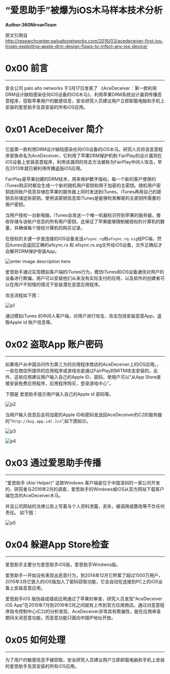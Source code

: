 # “爱思助手”被爆为iOS木马样本技术分析

**Author:360NirvanTeam**

原文引用自 http://researchcenter.paloaltonetworks.com/2016/03/acedeceiver-first-ios-trojan-exploiting-apple-drm-design-flaws-to-infect-any-ios-device/

0x00 前言
=======

* * *

安全公司 palo alto networks 于3月17日发表了 《AceDeceiver：第一款利用DRM设计缺陷感染任何iOS设备的iOS木马》，利用苹果DRM系统设计漏洞传播恶意程序，窃取苹果用户的敏感信息，安全研究人员建议用户立即卸载电脑和手机上安装的爱思助手及其安装的所有iOS应用。

0x01 AceDeceiver 简介
===================

* * *

它是第一款利用DRM设计缺陷感染任何iOS设备的iOS木马。研究人员将该恶意程序家族命名为AceDeceiver，它利用了苹果DRM保护机制 FairPlay的设计漏洞在iOS设备上安装恶意程序，利用该漏洞的攻击方法被称为FairPlay中间人攻击，早在2013年就已被利用传播盗版iOS应用。

FairPlay是苹果创建的DRM技术，用来保护数字版权。每一个新的客户使用的iTunes购买时都会生成一个新的随机用户密钥和用于加密的主密钥。随机用户密钥连同账户信息存储在苹果的服务器上同时发送到iTunes。iTunes再用自己的密钥去存储这些密钥。使用该密钥信息库iTunes是能够检索解密的主密钥所需要的用户密钥。

当用户授权一台新电脑，iTunes会发送一个唯一机器标识符到苹果的服务器，接收存储与该帐户信息的所有用户密钥。这保证了苹果能够限制被授权的计算机的数量，并确保每个授权计算机的购买记录。

在授权的关键一步是连接的iOS设备发送`afsync.rq`和`afsync.rq.sig`给PC端，然后itunes会返回正确的afsync.rs 和 afsync.rs.sig文件给iOS设备，文件正确后才会解开DRM保护安装App。

![enter image description here](http://drops.javaweb.org/uploads/images/22442784ff8e9386620da8aa80ef8a0d3e53f948.jpg)

爱思助手通过实现模拟客户端的iTunes行为，模仿iTunes和iOS设备通信对用户的设备进行欺骗，用户可以安装他们从来没有实际支付的应用，以及软件的创建者可以在用户不知情的情况下安装潜在恶意应用程序。

攻击流程如下图：

![p1](http://drops.javaweb.org/uploads/images/d5454b5f5ac215b2bb182d06005803146a71c6c6.jpg)

通过模拟iTunes 的中间人客户端，对用户进行攻击，攻击包括安装恶意App，盗取Apple id 账户信息等。

0x02 盗取App 账户密码
===============

* * *

如果用户从中国访问作为第三方的应用程序商店的AceDeceiver上的iOS应用。，一些在商店所提供的应用程序或游戏也是通过FairPlay的MITM攻击安装的。此外，这些应用建议用户输入自己的Apple ID，密码，使用户可以“从App Store直接安装免费应用程序，应用程序购买，登录游戏中心”。

下图是 爱思助手提示用户输入自己的Apple id 密码等。

![p2](http://drops.javaweb.org/uploads/images/c45da55aaded6ec8f3d4960b54cb574b64969c81.jpg)

当用户输入信息后会将加密的Apple ID和密码发送回AceDeceiver的C2的服务器的“`http://buy.app.i4[.]cn`”,如下图如示。

![p3](http://drops.javaweb.org/uploads/images/543f95ce30c22856c3826b9fc792464681159b2c.jpg)

![p4](http://drops.javaweb.org/uploads/images/d951e5428239175da2555495984bdea25bb08f99.jpg)

0x03 通过爱思助手传播
=============

* * *

“爱思助手 (Aisi Helper)” 这款Windows 客户端是位于中国深圳的一家公司开发的，研究者与2016年2月的调查，爱思助手的Windows或iOS从官方网站下载客户端包含的AceDeceiver木马。

并且公司网站的法律公告上写着与个人资料泄露，丢失，被调用或篡改等不负任何责任。 如下图：

![p5](http://drops.javaweb.org/uploads/images/96e4f0bed24052f4a20cae2956a04da0ddc68edb.jpg)

0x04 躲避App Store检查
==================

* * *

爱思助手主要分为爱思助手iOS版，爱思助手Windwos版。

爱思助手一开始没有表现出恶意行为，到2014年12月它积累了超过1500万用户，2015年3月它嵌入的iOS版加入了密码窃取功能，它会自动在连接到PC上的iOS设备上安装恶意应用。

爱思助手iOS 版伪装成墙纸应用通过了苹果的审查，研究人员发现“AceDeceiver iOS App”在2015年7月到2016年2月之间就有上传到官方应用商店。通过对恶意程序指令控制中心(C2)的分析发现，AceDeceiver非常具有欺骗性，能在应用审查期间关闭恶意功能，而恶意功能只面向中国IP地址开放。

0x05 如何处理
=========

* * *

为了用户的敏感信息不被窃取，安全研究人员建议用户立即卸载电脑和手机上安装的爱思助手及其安装的所有iOS应用。